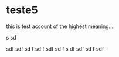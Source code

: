 teste5
======
this is test account of the highest meaning...

s
 sd
  
  sdf 
  sdf
   sd
   f sd
   f 
   sdf
   sd
   f s
   df 
   sdf
    sd
    f
    sdf 

